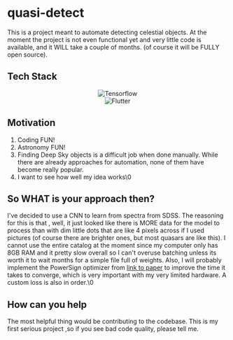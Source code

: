 # quasi-detect
This is a project meant to automate detecting celestial objects. At the moment the project is not even functional yet and very little code is available, and it WILL take a couple of months. (of course it will be FULLY open source).

## Tech Stack
<div align="center">
  <img src="https://upload.wikimedia.org/wikipedia/commons/thumb/a/ab/TensorFlow_logo.svg/1920px-TensorFlow_logo.svg.png" alt="Tensorflow">
</div>

<div align="center">
  <img src="https://storage.googleapis.com/cms-storage-bucket/a9d6ce81aee44ae017ee.png" alt="Flutter">
</div>


## Motivation

1. Coding FUN!
2. Astronomy FUN!
3. Finding Deep Sky objects is a difficult job when done manually. While there are already approaches for automation, none of them have become really popular.
4. I want to see how well my idea works\0

## So WHAT is your approach then?

I've decided to use a CNN to learn from spectra from SDSS. The reasoning for this is that , well, it just looked like there is MORE data for the model to process than with dim little dots that are like 4 pixels across if I used pictures (of course there are brighter ones, but most quasars are like this). I cannot use the entire catalog at the moment since my computer only has 8GB RAM and it pretty slow overall so I can't overuse batching unless its worth it to wait months for a simple file full of weights. Also, I will probably implement the PowerSign optimizer from [link to paper](https://arxiv.org/abs/1709.07417) to improve the time it takes to converge, which is very important with my very limited hardware. A custom loss is also in order.\0

## How can you help

The most helpful thing would be contributing to the codebase. This is my first serious project ,so if you see bad code quality, please tell me.



